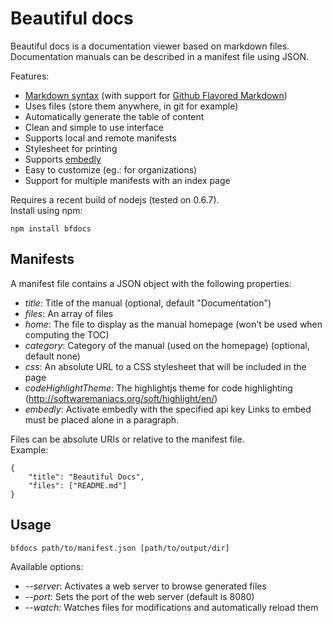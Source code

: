 
# Beautiful docs

Beautiful docs is a documentation viewer based on markdown files.  
Documentation manuals can be described in a manifest file using JSON.

Features:

 - [Markdown syntax](http://daringfireball.net/projects/markdown/syntax) (with support for [Github Flavored Markdown](http://github.github.com/github-flavored-markdown/))
 - Uses files (store them anywhere, in git for example)
 - Automatically generate the table of content
 - Clean and simple to use interface
 - Supports local and remote manifests
 - Stylesheet for printing
 - Supports [embedly](http://embed.ly/)
 - Easy to customize (eg.: for organizations)
 - Support for multiple manifests with an index page

Requires a recent build of nodejs (tested on 0.6.7).  
Install using npm:

    npm install bfdocs


## Manifests

A manifest file contains a JSON object with the following properties:

 - *title*: Title of the manual (optional, default "Documentation")
 - *files*: An array of files
 - *home*: The file to display as the manual homepage (won't be used when computing the TOC)
 - *category*: Category of the manual (used on the homepage) (optional, default none)
 - *css*: An absolute URL to a CSS stylesheet that will be included in the page
 - *codeHighlightTheme*: The highlightjs theme for code highlighting (http://softwaremaniacs.org/soft/highlight/en/)
 - *embedly*: Activate embedly with the specified api key
    Links to embed must be placed alone in a paragraph.

Files can be absolute URIs or relative to the manifest file.  
Example:

    {
        "title": "Beautiful Docs",
        "files": ["README.md"]
    }

## Usage

    bfdocs path/to/manifest.json [path/to/output/dir]

Available options:

 - *--server*: Activates a web server to browse generated files
 - *--port*: Sets the port of the web server (default is 8080)
 - *--watch*: Watches files for modifications and automatically reload them
